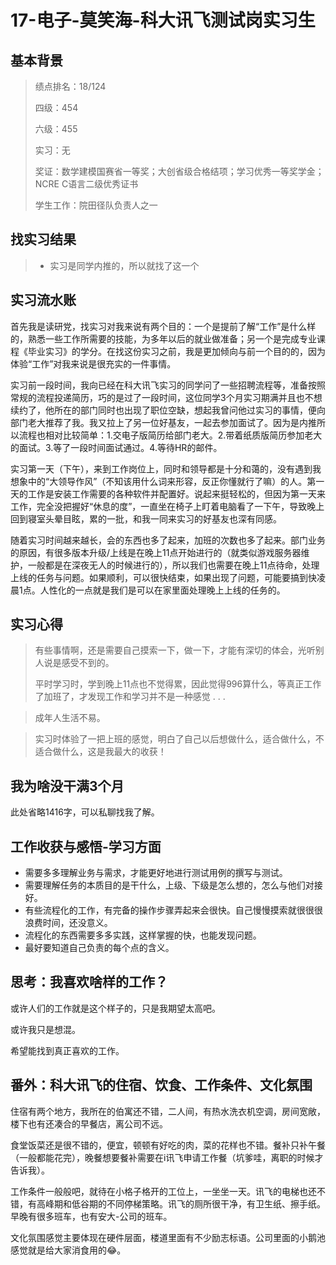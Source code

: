 # 17-电子-莫笑海-科大讯飞测试岗实习生

## 基本背景

> 绩点排名：18/124
>
> 四级：454
>
> 六级：455
>
> 实习：无
>
> 奖证：数学建模国赛省一等奖；大创省级合格结项；学习优秀一等奖学金；NCRE C语言二级优秀证书
>
> 学生工作：院田径队负责人之一

## 找实习结果

> * 实习是同学内推的，所以就找了这一个

## 实习流水账

首先我是读研党，找实习对我来说有两个目的：一个是提前了解“工作”是什么样的，熟悉一些工作所需要的技能，为多年以后的就业做准备；另一个是完成专业课程《毕业实习》的学分。在找这份实习之前，我是更加倾向与前一个目的的，因为体验“工作”对我来说是很充实的一件事情。

实习前一段时间，我向已经在科大讯飞实习的同学问了一些招聘流程等，准备按照常规的流程投递简历，巧的是过了一段时间，这位同学3个月实习期满并且也不想续约了，他所在的部门同时也出现了职位空缺，想起我曾问他过实习的事情，便向部门老大推荐了我。我又拉上了另一位好基友，一起去参加面试了。因为是内推所以流程也相对比较简单：1.交电子版简历给部门老大。2.带着纸质版简历参加老大的面试。3.等了一段时间面试通过。4.等待HR的邮件。

实习第一天（下午），来到工作岗位上，同时和领导都是十分和蔼的，没有遇到我想象中的“大领导作风”（不知该用什么词来形容，反正你懂就行了嘛）的人。第一天的工作是安装工作需要的各种软件并配置好。说起来挺轻松的，但因为第一天来工作，完全没把握好“休息的度”，一直坐在椅子上盯着电脑看了一下午，导致晚上回到寝室头晕目眩，累的一批，和我一同来实习的好基友也深有同感。

随着实习时间越来越长，会的东西也多了起来，加班的次数也多了起来。部门业务的原因，有很多版本升级/上线是在晚上11点开始进行的（就类似游戏服务器维护，一般都是在深夜无人的时候进行的），所以我们也需要在晚上11点待命，处理上线的任务与问题。如果顺利，可以很快结束，如果出现了问题，可能要搞到快凌晨1点。人性化的一点就是我们是可以在家里面处理晚上上线的任务的。

## 实习心得

> 有些事情啊，还是需要自己摸索一下，做一下，才能有深切的体会，光听别人说是感受不到的。
>
> 平时学习时，学到晚上11点也不觉得累，因此觉得996算什么，等真正工作了加班了，才发现工作和学习并不是一种感觉 . . .

>  成年人生活不易。

> 实习时体验了一把上班的感觉，明白了自己以后想做什么，适合做什么，不适合做什么，这是我最大的收获！

## 我为啥没干满3个月

此处省略1416字，可以私聊找我了解。

## 工作收获与感悟-学习方面

* 需要多多理解业务与需求，才能更好地进行测试用例的撰写与测试。
* 需要理解任务的本质目的是干什么，上级、下级是怎么想的，怎么与他们对接好。
* 有些流程化的工作，有完备的操作步骤弄起来会很快。自己慢慢摸索就很很很浪费时间，还没意义。
* 流程化的东西需要多多实践，这样掌握的快，也能发现问题。
* 最好要知道自己负责的每个点的含义。

## 思考：我喜欢啥样的工作？

或许人们的工作就是这个样子的，只是我期望太高吧。

或许我只是想混。

希望能找到真正喜欢的工作。

## 番外：科大讯飞的住宿、饮食、工作条件、文化氛围

住宿有两个地方，我所在的伯寓还不错，二人间，有热水洗衣机空调，房间宽敞，楼下也有还凑合的早餐店，离公司不远。

食堂饭菜还是很不错的，便宜，顿顿有好吃的肉，菜的花样也不错。餐补只补午餐（一般都能花完），晚餐想要餐补需要在i讯飞申请工作餐（坑爹哇，离职的时候才告诉我）。

工作条件一般般吧，就待在小格子格开的工位上，一坐坐一天。讯飞的电梯也还不错，有高峰期和低谷期的不同停梯策略。讯飞的厕所很干净，有卫生纸、擦手纸。早晚有很多班车，也有安大-公司的班车。

文化氛围感觉主要体现在硬件层面，楼道里面有不少励志标语。公司里面的小鹅池感觉就是给大家消食用的😂。
